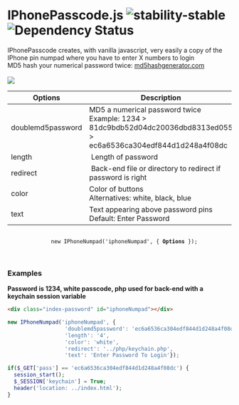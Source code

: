 # IPhonePasscode.js ![stability-stable](https://img.shields.io/badge/stability-stable-green.svg) ![Dependency Status](https://david-dm.org/dwyl/esta.svg)
IPhonePasscode creates, with vanilla javascript, very easily a copy of the IPhone pin numpad where you have to enter X numbers to login<br>
MD5 hash your numerical password twice: <a href="https://www.md5hashgenerator.com"> md5hashgenerator.com </a><br><br>
<img src="https://i.ibb.co/3BLq9Ls/Ska-rmavbild-2020-08-02-kl-21-28-33.png">

| Options | Description |
| --- | --- |
| doublemd5password | MD5 a numerical password twice <br> Example: 1234 > 81dc9bdb52d04dc20036dbd8313ed055 > ec6a6536ca304edf844d1d248a4f08dc |
| length | Length of password |
| redirect | Back-end file or directory to redirect if password is right |
| color | Color of buttons <br>Alternatives: white, black, blue |
| text | Text appearing above password pins <br>Default: Enter Password |

<p align="center">
  <code> 
    new IPhoneNumpad('iphoneNumpad', { <strong>Options</strong> }); 
  </code>
</center>
<br><br>

### Examples
**Password is 1234, white passcode, php used for back-end with a keychain session variable**

```html
<div class="index-password" id="iphoneNumpad"></div>
```
```javascript
new IPhoneNumpad('iphoneNumpad', {
                  'doublemd5password': 'ec6a6536ca304edf844d1d248a4f08dc',
                  'length': '4',
                  'color': 'white',
                  'redirect': '../php/keychain.php',
                  'text': 'Enter Password To Login'});
```
```php
if($_GET['pass'] == 'ec6a6536ca304edf844d1d248a4f08dc') {
  session_start();
  $_SESSION['keychain'] = True;
  header('location: ../index.html');
}
```
